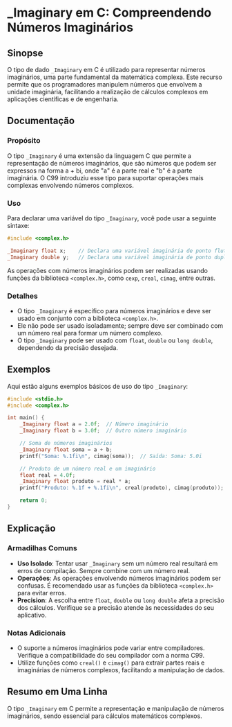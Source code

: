<!--
Meta Description: # _Imaginary em C: Compreendendo Números Imaginários ## Sinopse O tipo de dado `_Imaginary` em C é utilizado para representar números imaginários, uma...
Meta Keywords: _imaginary, números, imaginários, tipo, para
-->

# _Imaginary em C: Compreendendo Números Imaginários

## Sinopse
O tipo de dado `_Imaginary` em C é utilizado para representar números imaginários, uma parte fundamental da matemática complexa. Este recurso permite que os programadores manipulem números que envolvem a unidade imaginária, facilitando a realização de cálculos complexos em aplicações científicas e de engenharia.

## Documentação
### Propósito
O tipo `_Imaginary` é uma extensão da linguagem C que permite a representação de números imaginários, que são números que podem ser expressos na forma a + bi, onde "a" é a parte real e "b" é a parte imaginária. O C99 introduziu esse tipo para suportar operações mais complexas envolvendo números complexos.

### Uso
Para declarar uma variável do tipo `_Imaginary`, você pode usar a seguinte sintaxe:

```c
#include <complex.h>

_Imaginary float x;    // Declara uma variável imaginária de ponto flutuante
_Imaginary double y;   // Declara uma variável imaginária de ponto duplo
```

As operações com números imaginários podem ser realizadas usando funções da biblioteca `<complex.h>`, como `cexp`, `creal`, `cimag`, entre outras.

### Detalhes
- O tipo `_Imaginary` é específico para números imaginários e deve ser usado em conjunto com a biblioteca `<complex.h>`.
- Ele não pode ser usado isoladamente; sempre deve ser combinado com um número real para formar um número complexo.
- O tipo `_Imaginary` pode ser usado com `float`, `double` ou `long double`, dependendo da precisão desejada.

## Exemplos
Aqui estão alguns exemplos básicos de uso do tipo `_Imaginary`:

```c
#include <stdio.h>
#include <complex.h>

int main() {
    _Imaginary float a = 2.0f;  // Número imaginário
    _Imaginary float b = 3.0f;  // Outro número imaginário

    // Soma de números imaginários
    _Imaginary float soma = a + b;
    printf("Soma: %.1fi\n", cimag(soma));  // Saída: Soma: 5.0i

    // Produto de um número real e um imaginário
    float real = 4.0f;
    _Imaginary float produto = real * a;
    printf("Produto: %.1f + %.1fi\n", creal(produto), cimag(produto));  // Saída: Produto: 0.0 + 8.0i

    return 0;
}
```

## Explicação
### Armadilhas Comuns
- **Uso Isolado**: Tentar usar `_Imaginary` sem um número real resultará em erros de compilação. Sempre combine com um número real.
- **Operações**: As operações envolvendo números imaginários podem ser confusas. É recomendado usar as funções da biblioteca `<complex.h>` para evitar erros.
- **Precision**: A escolha entre `float`, `double` ou `long double` afeta a precisão dos cálculos. Verifique se a precisão atende às necessidades do seu aplicativo.

### Notas Adicionais
- O suporte a números imaginários pode variar entre compiladores. Verifique a compatibilidade do seu compilador com a norma C99.
- Utilize funções como `creal()` e `cimag()` para extrair partes reais e imaginárias de números complexos, facilitando a manipulação de dados.

## Resumo em Uma Linha
O tipo `_Imaginary` em C permite a representação e manipulação de números imaginários, sendo essencial para cálculos matemáticos complexos.